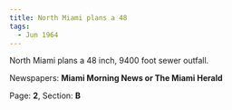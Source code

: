 ```yaml
---  
title: North Miami plans a 48  
tags:  
  - Jun 1964  
---  
```

  
North Miami plans a 48 inch, 9400 foot sewer outfall.  
  
Newspapers: **Miami Morning News or The Miami Herald**  
  
Page: **2**, Section: **B** 
